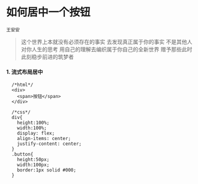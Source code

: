 # 如何居中一个按钮

` 王安安 `

> 这个世界上本就没有必须存在的事实 去发现真正属于你的事实 不是其他人对你人生的思考 用自己的理解去编织属于你自己的全新世界 赠予那些此时此刻稳步前进的筑梦者

#### 1. 流式布局居中

```
  /*html*/
  <div>
    <span>按钮</span>
  </div>

  /*css*/
  div{
    height:100%;
    width:100%;
    display: flex;
    align-items: center;
    justify-content: center;
  }
  .button{
    height:50px;
    width:100px;
    border:1px solid #000;
  }

```
